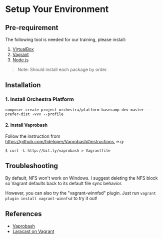 # Setup Your Environment

## Pre-requirement

The following tool is needed for our training, please install:

1. [VirtualBox]()
2. [Vagrant](https://www.vagrantup.com/downloads.html)
3. [Node.js](http://nodejs.org/)

> Note: Should install each package by order.

## Installation

### 1. Install Orchestra Platform

`composer create-project orchestra/platform basecamp dev-master ---prefer-dist -vvv --profile`

#### 2. Install Vaprobash

Follow the instruction from <https://github.com/fideloper/Vaprobash#instructions>, e.g:

	$ curl -L http://bit.ly/vaprobash > Vagrantfile



## Troubleshooting

By default, NFS won't work on Windows. I suggest deleting the NFS block so Vagrant defaults back to its default file sync behavior.

However, you can also try the "vagrant-winnfsd" plugin. Just run `vagrant plugin install vagrant-winnfsd` to try it out!

## References

* [Vaprobash](https://github.com/fideloper/Vaprobash)
* [Laracast on Vagrant](https://laracasts.com/search?q=vagrant&q-where=lessons)
